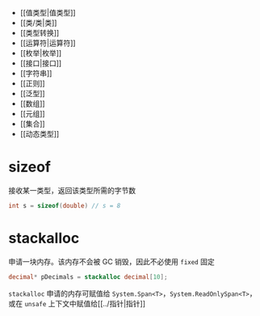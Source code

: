 - [[值类型|值类型]]
- [[类/类|类]]
- [[类型转换]]
- [[运算符|运算符]]
- [[枚举|枚举]]
- [[接口|接口]]
- [[字符串]]
- [[正则]]
- [[泛型]]
- [[数组]]
- [[元组]]
- [[集合]]
- [[动态类型]]


# sizeof

接收某一类型，返回该类型所需的字节数

```csharp
int s = sizeof(double) // s = 8
```

# stackalloc

申请一块内存。该内存不会被 GC 销毁，因此不必使用 `fixed` 固定

```csharp
decimal* pDecimals = stackalloc decimal[10];
```

`stackalloc` 申请的内存可赋值给 `System.Span<T>`，`System.ReadOnlySpan<T>`，或在 `unsafe` 上下文中赋值给[[../指针|指针]]
